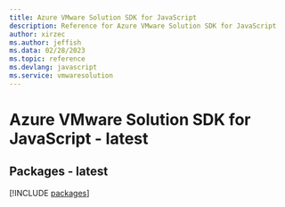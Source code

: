 ```yaml
---
title: Azure VMware Solution SDK for JavaScript
description: Reference for Azure VMware Solution SDK for JavaScript
author: xirzec
ms.author: jeffish
ms.data: 02/28/2023
ms.topic: reference
ms.devlang: javascript
ms.service: vmwaresolution
---
```

# Azure VMware Solution SDK for JavaScript - latest
## Packages - latest
[!INCLUDE [packages](vmware-solution-index.md)]